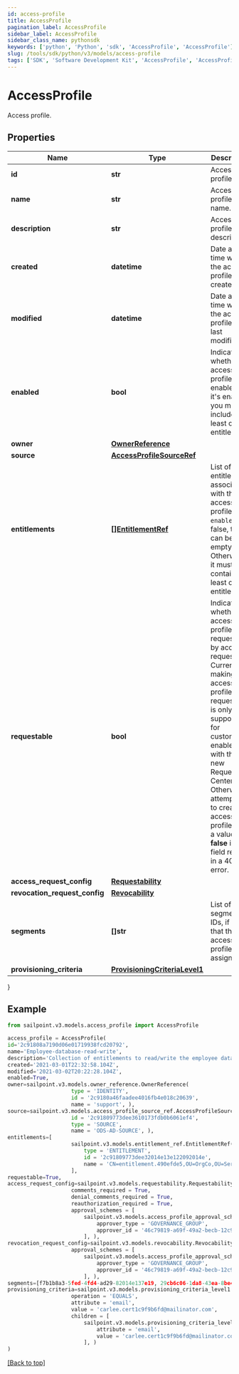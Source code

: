 ```yaml
---
id: access-profile
title: AccessProfile
pagination_label: AccessProfile
sidebar_label: AccessProfile
sidebar_class_name: pythonsdk
keywords: ['python', 'Python', 'sdk', 'AccessProfile', 'AccessProfile'] 
slug: /tools/sdk/python/v3/models/access-profile
tags: ['SDK', 'Software Development Kit', 'AccessProfile', 'AccessProfile']
---
```


# AccessProfile

Access profile.

## Properties

Name | Type | Description | Notes
------------ | ------------- | ------------- | -------------
**id** | **str** | Access profile ID. | [optional] [readonly] 
**name** | **str** | Access profile name. | [required]
**description** | **str** | Access profile description. | [optional] 
**created** | **datetime** | Date and time when the access profile was created. | [optional] [readonly] 
**modified** | **datetime** | Date and time when the access profile was last modified. | [optional] [readonly] 
**enabled** | **bool** | Indicates whether the access profile is enabled. If it's enabled, you must include at least one entitlement. | [optional] [default to False]
**owner** | [**OwnerReference**](owner-reference) |  | [required]
**source** | [**AccessProfileSourceRef**](access-profile-source-ref) |  | [required]
**entitlements** | [**[]EntitlementRef**](entitlement-ref) | List of entitlements associated with the access profile. If `enabled` is false, this can be empty. Otherwise, it must contain at least one entitlement. | [optional] 
**requestable** | **bool** | Indicates whether the access profile is requestable by access request. Currently, making an access profile non-requestable is only supported  for customers enabled with the new Request Center. Otherwise, attempting to create an access profile with a value  **false** in this field results in a 400 error. | [optional] [default to True]
**access_request_config** | [**Requestability**](requestability) |  | [optional] 
**revocation_request_config** | [**Revocability**](revocability) |  | [optional] 
**segments** | **[]str** | List of segment IDs, if any, that the access profile is assigned to. | [optional] 
**provisioning_criteria** | [**ProvisioningCriteriaLevel1**](provisioning-criteria-level1) |  | [optional] 
}

## Example

```python
from sailpoint.v3.models.access_profile import AccessProfile

access_profile = AccessProfile(
id='2c91808a7190d06e01719938fcd20792',
name='Employee-database-read-write',
description='Collection of entitlements to read/write the employee database',
created='2021-03-01T22:32:58.104Z',
modified='2021-03-02T20:22:28.104Z',
enabled=True,
owner=sailpoint.v3.models.owner_reference.OwnerReference(
                    type = 'IDENTITY', 
                    id = '2c9180a46faadee4016fb4e018c20639', 
                    name = 'support', ),
source=sailpoint.v3.models.access_profile_source_ref.AccessProfileSourceRef(
                    id = '2c91809773dee3610173fdb0b6061ef4', 
                    type = 'SOURCE', 
                    name = 'ODS-AD-SOURCE', ),
entitlements=[
                    sailpoint.v3.models.entitlement_ref.EntitlementRef(
                        type = 'ENTITLEMENT', 
                        id = '2c91809773dee32014e13e122092014e', 
                        name = 'CN=entitlement.490efde5,OU=OrgCo,OU=ServiceDept,DC=HQAD,DC=local', )
                    ],
requestable=True,
access_request_config=sailpoint.v3.models.requestability.Requestability(
                    comments_required = True, 
                    denial_comments_required = True, 
                    reauthorization_required = True, 
                    approval_schemes = [
                        sailpoint.v3.models.access_profile_approval_scheme.AccessProfileApprovalScheme(
                            approver_type = 'GOVERNANCE_GROUP', 
                            approver_id = '46c79819-a69f-49a2-becb-12c971ae66c6', )
                        ], ),
revocation_request_config=sailpoint.v3.models.revocability.Revocability(
                    approval_schemes = [
                        sailpoint.v3.models.access_profile_approval_scheme.AccessProfileApprovalScheme(
                            approver_type = 'GOVERNANCE_GROUP', 
                            approver_id = '46c79819-a69f-49a2-becb-12c971ae66c6', )
                        ], ),
segments=[f7b1b8a3-5fed-4fd4-ad29-82014e137e19, 29cb6c06-1da8-43ea-8be4-b3125f248f2a],
provisioning_criteria=sailpoint.v3.models.provisioning_criteria_level1.ProvisioningCriteriaLevel1(
                    operation = 'EQUALS', 
                    attribute = 'email', 
                    value = 'carlee.cert1c9f9b6fd@mailinator.com', 
                    children = [
                        sailpoint.v3.models.provisioning_criteria_level2.ProvisioningCriteriaLevel2(
                            attribute = 'email', 
                            value = 'carlee.cert1c9f9b6fd@mailinator.com', )
                        ], )
)

```
[[Back to top]](#) 

